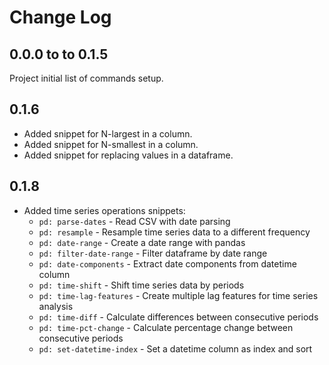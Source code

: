 # Change Log

## 0.0.0 to to 0.1.5

Project initial list of commands setup.

## 0.1.6

- Added snippet for N-largest in a column.
- Added snippet for N-smallest in a column.
- Added snippet for replacing values in a dataframe.

## 0.1.8

- Added time series operations snippets:
  - `pd: parse-dates` - Read CSV with date parsing
  - `pd: resample` - Resample time series data to a different frequency
  - `pd: date-range` - Create a date range with pandas
  - `pd: filter-date-range` - Filter dataframe by date range
  - `pd: date-components` - Extract date components from datetime column
  - `pd: time-shift` - Shift time series data by periods
  - `pd: time-lag-features` - Create multiple lag features for time series analysis
  - `pd: time-diff` - Calculate differences between consecutive periods
  - `pd: time-pct-change` - Calculate percentage change between consecutive periods
  - `pd: set-datetime-index` - Set a datetime column as index and sort